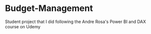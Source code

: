 # Budget-Management
Student project that I did following the Andre Rosa's Power BI and DAX course on Udemy
